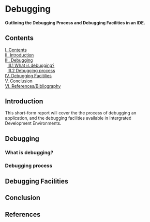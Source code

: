 # Debugging
#### Outlining the Debugging Process and Debugging Facilities in an IDE.
## Contents
[I. Contents](#contents)   
[II. Introduction](#introduction)   
[III. Debugging](#debugging)   
&nbsp;&nbsp;[III.1 What is debugging?](#what-is-debugging)   
&nbsp;&nbsp;[III.2 Debugging process](#debugging-process)   
[IV. Debugging Facitilies](#debugging-facilities)   
[V. Conclusion](#conclusion)   
[VI. References/Bibliography](#references)   

## Introduction
This short-form report will cover the the process of debugging an application, and the debugging facilities available in Intergrated Development Environments. 
## Debugging
### What is debugging?
### Debugging process
## Debugging Facilities
## Conclusion
## References
